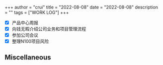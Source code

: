 +++
author = "crui"
title = "2022-08-08"
date = "2022-08-08"
description = ""
tags = ["WORK LOG"]
+++

- [x] 产品中心周报
- [x] 向钱无暇介绍公司业务和项目管理流程
- [x] 参加公司会议
- [x] 整理N100项目风险

## Miscellaneous


